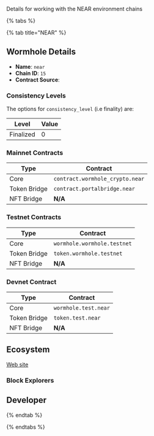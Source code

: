 Details for working with the NEAR environment chains

{% tabs %}

<!--NEAR_CHAIN_DETAILS-->

{% tab title="NEAR" %}

## Wormhole Details

- **Name**: `near`
- **Chain ID**: `15`
- **Contract Source**: 

### Consistency Levels

The options for `consistency_level` (i.e finality) are:


|Level|Value|
|-----|-----|
|Finalized|0|





### Mainnet Contracts

|Type|Contract|
|----|--------|
|Core|`contract.wormhole_crypto.near`|
|Token Bridge|`contract.portalbridge.near`|
|NFT Bridge|**N/A**|

### Testnet Contracts

|Type|Contract|
|----|--------|
|Core|`wormhole.wormhole.testnet`|
|Token Bridge|`token.wormhole.testnet`|
|NFT Bridge|**N/A**|

### Devnet Contract

|Type|Contract|
|----|--------|
|Core|`wormhole.test.near`|
|Token Bridge|`token.test.near`|
|NFT Bridge|**N/A**|

## Ecosystem

[Web site](https://near.org/)

### Block Explorers



## Developer



{% endtab %}


<!--NEAR_CHAIN_DETAILS-->

{% endtabs %}
